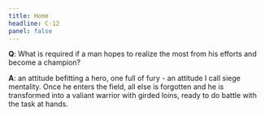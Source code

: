 ```yaml
---
title: Home
headline: C-12
panel: false
---
```


**Q**: What is required if a man hopes to realize the most from his efforts and become a champion? 

**A**: an attitude befitting a hero, one full of fury - an attitude I call siege mentality. Once he enters the field, all else is forgotten and he is transformed into a valiant warrior with girded loins, ready to do battle with the task at hands.